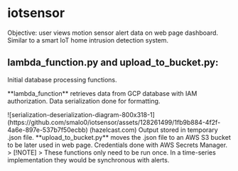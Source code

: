 # iotsensor
Objective: user views motion sensor alert data on web page dashboard. Similar to a smart IoT home intrusion detection system. 
<!-- Insert Image of Dashboard -->

## lambda_function.py and upload_to_bucket.py: 
Initial database processing functions.
<p>**lambda_function** retrieves data from GCP database with IAM authorization. Data serialization done for formatting.</p> 
![serialization-deserialization-diagram-800x318-1](https://github.com/smalo0/iotsensor/assets/128261499/1fb9b884-4f2f-4a6e-897e-537b7f50ecbb)
(hazelcast.com)
Output stored in temporary .json file.
**upload_to_bucket.py** moves the .json file to an AWS S3 bucket to be later used in web page. Credentials done with AWS Secrets Manager.
> [!NOTE]
> These functions only need to be run once. In a time-series implementation they would be synchronous with alerts.  
